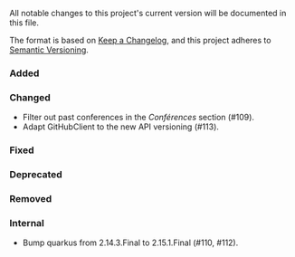 All notable changes to this project's current version will be documented in this file.

The format is based on [Keep a Changelog](https://keepachangelog.com/en/1.0.0/), and this project adheres
to [Semantic Versioning](https://semver.org/spec/v2.0.0.html).

### Added

### Changed

- Filter out past conferences in the _Conférences_ section (#109).
- Adapt GitHubClient to the new API versioning (#113).

### Fixed

### Deprecated

### Removed

### Internal

- Bump quarkus from 2.14.3.Final to 2.15.1.Final (#110, #112).
